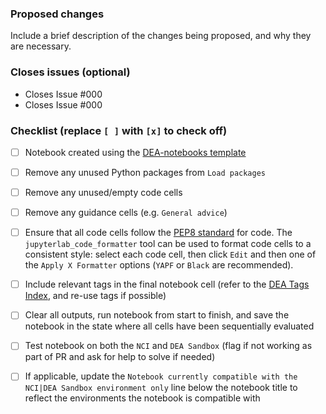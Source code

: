 ### Proposed changes
Include a brief description of the changes being proposed, and why they are necessary.

### Closes issues (optional)
- Closes Issue #000
- Closes Issue #000

### Checklist (replace `[ ]` with `[x]` to check off)
- [ ] Notebook created using the [DEA-notebooks template](https://github.com/GeoscienceAustralia/dea-notebooks/tree/develop)
- [ ] Remove any unused Python packages from `Load packages`
- [ ] Remove any unused/empty code cells
- [ ] Remove any guidance cells (e.g. `General advice`)
- [ ] Ensure that all code cells follow the [PEP8 standard](https://www.python.org/dev/peps/pep-0008/) for code. The `jupyterlab_code_formatter` tool can be used to format code cells to a consistent style: select each code cell, then click `Edit` and then one of the `Apply X Formatter` options (`YAPF` or `Black` are recommended).
- [ ] Include relevant tags in the final notebook cell (refer to the [DEA Tags Index](https://docs.dea.ga.gov.au/genindex/), and re-use tags if possible)
- [ ] Clear all outputs, run notebook from start to finish, and save the notebook in the state where all cells have been sequentially evaluated
- [ ] Test notebook on both the `NCI` and `DEA Sandbox` (flag if not working as part of PR and ask for help to solve if needed)
- [ ] If applicable, update the `Notebook currently compatible with the NCI|DEA Sandbox environment only` line below the notebook title to reflect the environments the notebook is compatible with


